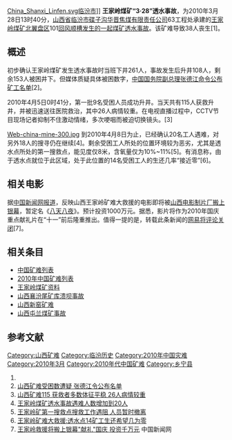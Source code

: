 [China_Shanxi_Linfen.svg](https://zh.wikipedia.org/wiki/File:China_Shanxi_Linfen.svg "fig:China_Shanxi_Linfen.svg")[临汾市](../Page/临汾市.md "wikilink")\]\]
**王家岭煤矿“3·28”透水事故**，为2010年3月28日13时40分，[山西省](../Page/山西省.md "wikilink")[临汾市碟子沟](../Page/临汾市.md "wikilink")[华晋焦煤有限责任公司](https://zh.wikipedia.org/wiki/华晋焦煤有限责任公司 "wikilink")63工程处承建的[王家岭煤矿北翼盘区](https://zh.wikipedia.org/wiki/王家岭煤矿 "wikilink")101[回风顺槽发生的一起](https://zh.wikipedia.org/wiki/回风顺槽 "wikilink")[煤矿透水事故](../Page/煤矿.md "wikilink")。该矿难导致38人丧生\[1\]。

## 概述

初步确认王家岭煤矿发生透水事故时当班下井261人，事故发生后升井108人，剩余153人被困井下。但媒体质疑具体被困数字，[中国国务院副总理](https://zh.wikipedia.org/wiki/中国国务院 "wikilink")[张德江命令公布矿工名单](../Page/张德江.md "wikilink")\[2\]。

2010年4月5日0时41分，第一批9名受困人员成功升井。当天共有115人获救升井，并被迅速送往医院救治，其中26人病情较重。在电视直播过程中，CCTV节目现场记者抑制不住激动情绪，多次哽咽而被迫切换镜头。\[3\]

[Web-china-mine-300.jpg](https://zh.wikipedia.org/wiki/File:Web-china-mine-300.jpg "fig:Web-china-mine-300.jpg")
到2010年4月8日为止，已经确认20名工人遇难，对另外18人的搜寻仍在继续\[4\]。剩余受困工人所处的位置环境较为恶劣，尤其是透水点所处的第一搜救点，能见度仅8米，含氧量仅为10%\~11%\[5\]。有消息称，由于透水点就位于此区域，处于此位置的14名受困工人的生还几率“接近零”\[6\]。

## 相关电影

据[中国新闻网报道](https://zh.wikipedia.org/wiki/中国新闻网 "wikilink")，反映山西王家岭矿难大救援的电影即将被[山西电影制片厂搬上银幕](https://zh.wikipedia.org/wiki/山西电影制片厂 "wikilink")，暂定名《[八天八夜](https://zh.wikipedia.org/wiki/八天八夜 "wikilink")》。预计投资1000万元。据悉，影片将作为2010年国庆重点献礼片在“十一”前后隆重推出。值得一提的是，转载此条新闻的[网易将评论关闭](../Page/网易.md "wikilink")\[7\]。

## 相关条目

  - [中国矿难列表](../Page/中国矿难列表.md "wikilink")
  - [2010年中国矿难列表](../Page/2010年中国矿难列表.md "wikilink")
  - [王家岭煤矿资料](https://zh.wikipedia.org/wiki/王家岭煤矿 "wikilink")
  - [山西襄汾尾矿库溃坝事故](https://zh.wikipedia.org/wiki/山西襄汾尾矿库溃坝事故 "wikilink")
  - [山西新窑矿难](https://zh.wikipedia.org/wiki/山西新窑矿难 "wikilink")
  - [山西屯兰煤矿事故](https://zh.wikipedia.org/wiki/山西屯兰煤矿事故 "wikilink")

## 参考文献

<div class="references-small">

<references>

</references>

</div>

[Category:山西矿难](https://zh.wikipedia.org/wiki/Category:山西矿难 "wikilink")
[Category:临汾历史](https://zh.wikipedia.org/wiki/Category:临汾历史 "wikilink")
[Category:2010年中国灾难](https://zh.wikipedia.org/wiki/Category:2010年中国灾难 "wikilink")
[Category:2010年3月](https://zh.wikipedia.org/wiki/Category:2010年3月 "wikilink")
[Category:2010年代中国矿难](https://zh.wikipedia.org/wiki/Category:2010年代中国矿难 "wikilink")
[Category:乡宁县](https://zh.wikipedia.org/wiki/Category:乡宁县 "wikilink")

1.
2.  [山西矿难受困数遭疑
    张德江令公布名单](http://news.163.com/10/0402/01/637SPJFO000146BB.html)
3.  [山西矿难115
    获救者多数体征平稳 26人病情较重](http://news.sina.com.cn/c/2010-04-05/234120011750.shtml)
4.  [王家岭煤矿透水事故遇难人数增加到20人](http://news.sohu.com/20100408/n271398395.shtml)
5.  [王家岭矿第一搜救点搜救工作遇阻
    人员暂时撤离](http://news.sohu.com/20100408/n271373309.shtml)
6.  [王家岭矿难大救援:透水点14矿工生还希望几为零](http://news.sohu.com/20100408/n271377327.shtml)
7.  [王家岭救援将搬上银幕"献礼"国庆
    投资千万元](http://news.163.com/10/0531/18/681JRPFT00014AEE.html)
    中国新闻网
